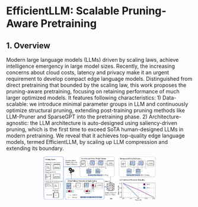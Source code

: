 # EfficientLLM: Scalable Pruning-Aware Pretraining

## 1. Overview

Modern large language models (LLMs) driven by scaling laws, achieve intelligence emergency in large model sizes. Recently, the increasing concerns about cloud costs, latency and privacy make it an urgent requirement to develop compact edge language models. Distinguished from direct pretraining that bounded by the scaling law, this work proposes the pruning-aware pretraining, focusing on retaining performance of much larger optimized models. It features following characteristics: 1) Data-scalable: we introduce minimal parameter groups in LLM and continuously optimize structural pruning, extending post-training pruning methods like LLM-Pruner and SparseGPT into the pretraining phase. 2) Architecture-agnostic: the LLM architecture is auto-designed using saliency-driven pruning, which is the first time to exceed SoTA human-designed LLMs in modern pretraining. We reveal that it achieves top-quality edge language models, termed EfficientLLM, by scaling up LLM compression and extending its boundary.

<div align=center>
<img width=60% src="https://github.com/Xingrun-Xing2/EfficientLLM/blob/main/imgs/fig2.pdf"/>
</div>
